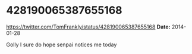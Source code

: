 # 428190065387655168
https://twitter.com/TomFrankly/status/428190065387655168
**Date:** 2014-01-28

Golly I sure do hope senpai notices me today
